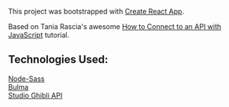This project was bootstrapped with [Create React App](https://github.com/facebook/create-react-app).

Based on Tania Rascia's awesome [How to Connect to an API with JavaScript](https://www.taniarascia.com/how-to-connect-to-an-api-with-javascript/) tutorial.

## Technologies Used:

[Node-Sass](https://github.com/sass/node-sass)  
[Bulma](https://bulma.io/)  
[Studio Ghibli API](https://ghibliapi.herokuapp.com/)

